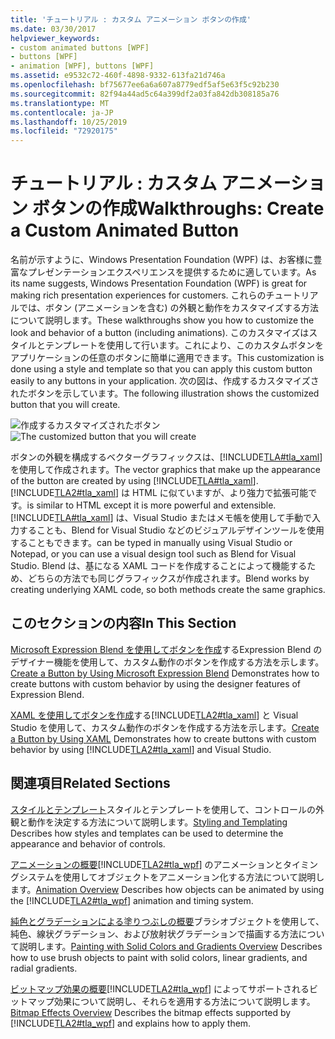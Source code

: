 ```yaml
---
title: 'チュートリアル : カスタム アニメーション ボタンの作成'
ms.date: 03/30/2017
helpviewer_keywords:
- custom animated buttons [WPF]
- buttons [WPF]
- animation [WPF], buttons [WPF]
ms.assetid: e9532c72-460f-4898-9332-613fa21d746a
ms.openlocfilehash: bf75677ee6a6a607a8779edf5af5e63f5c92b230
ms.sourcegitcommit: 82f94a44ad5c64a399df2a03fa842db308185a76
ms.translationtype: MT
ms.contentlocale: ja-JP
ms.lasthandoff: 10/25/2019
ms.locfileid: "72920175"
---
```

# <a name="walkthroughs-create-a-custom-animated-button"></a><span data-ttu-id="a55fe-102">チュートリアル : カスタム アニメーション ボタンの作成</span><span class="sxs-lookup"><span data-stu-id="a55fe-102">Walkthroughs: Create a Custom Animated Button</span></span>
<span data-ttu-id="a55fe-103">名前が示すように、Windows Presentation Foundation (WPF) は、お客様に豊富なプレゼンテーションエクスペリエンスを提供するために適しています。</span><span class="sxs-lookup"><span data-stu-id="a55fe-103">As its name suggests, Windows Presentation Foundation (WPF) is great for making rich presentation experiences for customers.</span></span> <span data-ttu-id="a55fe-104">これらのチュートリアルでは、ボタン (アニメーションを含む) の外観と動作をカスタマイズする方法について説明します。</span><span class="sxs-lookup"><span data-stu-id="a55fe-104">These walkthroughs show you how to customize the look and behavior of a button (including animations).</span></span> <span data-ttu-id="a55fe-105">このカスタマイズはスタイルとテンプレートを使用して行います。これにより、このカスタムボタンをアプリケーションの任意のボタンに簡単に適用できます。</span><span class="sxs-lookup"><span data-stu-id="a55fe-105">This customization is done using a style and template so that you can apply this custom button easily to any buttons in your application.</span></span> <span data-ttu-id="a55fe-106">次の図は、作成するカスタマイズされたボタンを示しています。</span><span class="sxs-lookup"><span data-stu-id="a55fe-106">The following illustration shows the customized button that you will create.</span></span>

 <span data-ttu-id="a55fe-107">![作成するカスタマイズされたボタン](./media/custom-button-blend-intro.jpg "custom_button_blend_Intro")</span><span class="sxs-lookup"><span data-stu-id="a55fe-107">![The customized button that you will create](./media/custom-button-blend-intro.jpg "custom_button_blend_Intro")</span></span>

 <span data-ttu-id="a55fe-108">ボタンの外観を構成するベクターグラフィックスは、[!INCLUDE[TLA#tla_xaml](../../../../includes/tlasharptla-xaml-md.md)]を使用して作成されます。</span><span class="sxs-lookup"><span data-stu-id="a55fe-108">The vector graphics that make up the appearance of the button are created by using [!INCLUDE[TLA#tla_xaml](../../../../includes/tlasharptla-xaml-md.md)].</span></span> [!INCLUDE[TLA2#tla_xaml](../../../../includes/tla2sharptla-xaml-md.md)] <span data-ttu-id="a55fe-109">は HTML に似ていますが、より強力で拡張可能です。</span><span class="sxs-lookup"><span data-stu-id="a55fe-109">is similar to HTML except it is more powerful and extensible.</span></span> [!INCLUDE[TLA#tla_xaml](../../../../includes/tlasharptla-xaml-md.md)] <span data-ttu-id="a55fe-110">は、Visual Studio またはメモ帳を使用して手動で入力することも、Blend for Visual Studio などのビジュアルデザインツールを使用することもできます。</span><span class="sxs-lookup"><span data-stu-id="a55fe-110">can be typed in manually using Visual Studio or Notepad, or you can use a visual design tool such as Blend for Visual Studio.</span></span> <span data-ttu-id="a55fe-111">Blend は、基になる XAML コードを作成することによって機能するため、どちらの方法でも同じグラフィックスが作成されます。</span><span class="sxs-lookup"><span data-stu-id="a55fe-111">Blend works by creating underlying XAML code, so both methods create the same graphics.</span></span>

## <a name="in-this-section"></a><span data-ttu-id="a55fe-112">このセクションの内容</span><span class="sxs-lookup"><span data-stu-id="a55fe-112">In This Section</span></span>
 <span data-ttu-id="a55fe-113">[Microsoft Expression Blend を使用してボタンを作成](walkthrough-create-a-button-by-using-microsoft-expression-blend.md)するExpression Blend のデザイナー機能を使用して、カスタム動作のボタンを作成する方法を示します。</span><span class="sxs-lookup"><span data-stu-id="a55fe-113">[Create a Button by Using Microsoft Expression Blend](walkthrough-create-a-button-by-using-microsoft-expression-blend.md) Demonstrates how to create buttons with custom behavior by using the designer features of Expression Blend.</span></span>

 <span data-ttu-id="a55fe-114">[XAML を使用してボタンを作成](walkthrough-create-a-button-by-using-xaml.md)する[!INCLUDE[TLA2#tla_xaml](../../../../includes/tla2sharptla-xaml-md.md)] と Visual Studio を使用して、カスタム動作のボタンを作成する方法を示します。</span><span class="sxs-lookup"><span data-stu-id="a55fe-114">[Create a Button by Using XAML](walkthrough-create-a-button-by-using-xaml.md) Demonstrates how to create buttons with custom behavior by using [!INCLUDE[TLA2#tla_xaml](../../../../includes/tla2sharptla-xaml-md.md)] and Visual Studio.</span></span>

## <a name="related-sections"></a><span data-ttu-id="a55fe-115">関連項目</span><span class="sxs-lookup"><span data-stu-id="a55fe-115">Related Sections</span></span>
 <span data-ttu-id="a55fe-116">[スタイルとテンプレート](styling-and-templating.md)スタイルとテンプレートを使用して、コントロールの外観と動作を決定する方法について説明します。</span><span class="sxs-lookup"><span data-stu-id="a55fe-116">[Styling and Templating](styling-and-templating.md) Describes how styles and templates can be used to determine the appearance and behavior of controls.</span></span>

 <span data-ttu-id="a55fe-117">[アニメーションの概要](../graphics-multimedia/animation-overview.md)[!INCLUDE[TLA2#tla_wpf](../../../../includes/tla2sharptla-wpf-md.md)] のアニメーションとタイミングシステムを使用してオブジェクトをアニメーション化する方法について説明します。</span><span class="sxs-lookup"><span data-stu-id="a55fe-117">[Animation Overview](../graphics-multimedia/animation-overview.md) Describes how objects can be animated by using the [!INCLUDE[TLA2#tla_wpf](../../../../includes/tla2sharptla-wpf-md.md)] animation and timing system.</span></span>

 <span data-ttu-id="a55fe-118">[純色とグラデーションによる塗りつぶしの概要](../graphics-multimedia/painting-with-solid-colors-and-gradients-overview.md)ブラシオブジェクトを使用して、純色、線状グラデーション、および放射状グラデーションで描画する方法について説明します。</span><span class="sxs-lookup"><span data-stu-id="a55fe-118">[Painting with Solid Colors and Gradients Overview](../graphics-multimedia/painting-with-solid-colors-and-gradients-overview.md) Describes how to use brush objects to paint with solid colors, linear gradients, and radial gradients.</span></span>

 <span data-ttu-id="a55fe-119">[ビットマップ効果の概要](../graphics-multimedia/bitmap-effects-overview.md)[!INCLUDE[TLA2#tla_wpf](../../../../includes/tla2sharptla-wpf-md.md)] によってサポートされるビットマップ効果について説明し、それらを適用する方法について説明します。</span><span class="sxs-lookup"><span data-stu-id="a55fe-119">[Bitmap Effects Overview](../graphics-multimedia/bitmap-effects-overview.md) Describes the bitmap effects supported by [!INCLUDE[TLA2#tla_wpf](../../../../includes/tla2sharptla-wpf-md.md)] and explains how to apply them.</span></span>
